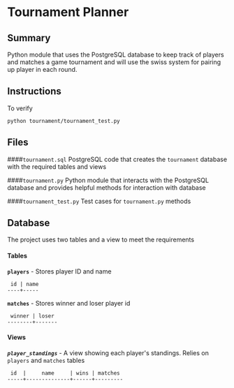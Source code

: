 Tournament Planner
==================

## Summary
Python module that uses the PostgreSQL database to keep track of players and matches a game tournament and will use the swiss system for pairing up player in each round.

## Instructions
To verify
```
python tournament/tournament_test.py
```

## Files
####`tournament.sql`
PostgreSQL code that creates the `tournament` database with the required tables and views

####`tournament.py`
Python module that interacts with the PostgreSQL database and provides helpful methods for interaction with database

####`tournament_test.py`
Test cases for `tournament.py` methods

## Database
The project uses two tables and a view to meet the requirements

#### Tables
**`players`** - Stores player ID and name
```
 id | name
----+-----
```

**`matches`** - Stores winner and loser player id
```
 winner | loser
--------+-------
```

#### Views
**_`player_standings`_** - A view showing each player's standings.
Relies on `players` and `matches` tables
```
 id  |     name     | wins | matches
-----+--------------+------+---------
```
